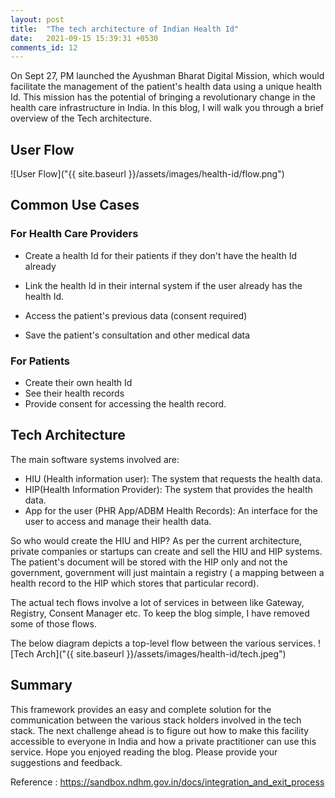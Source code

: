 ```yaml
---
layout: post
title:  "The tech architecture of Indian Health Id"
date:   2021-09-15 15:39:31 +0530
comments_id: 12
---
```


On Sept 27, PM launched the Ayushman Bharat Digital Mission, which would facilitate the management of the patient's health data using a unique health Id. This mission has the potential of bringing a revolutionary change in the health care infrastructure in India.
In this blog, I will walk you through a brief overview of the Tech architecture.

## User Flow
![User Flow]("{{ site.baseurl }}/assets/images/health-id/flow.png")

## Common Use Cases

### For Health Care Providers

* Create a health Id for their patients if they don't have the health Id already

* Link the health Id in their internal system if the user already has the health Id.

* Access the patient's previous data (consent required)

* Save the patient's consultation and other medical data

### For Patients

* Create their own health Id
* See their health records
* Provide consent for accessing the health record.


## Tech Architecture

The main software systems involved are:
* HIU (Health information user): The system that requests the health data.
* HIP(Health Information Provider): The system that provides the health data.
* App for the user (PHR App/ADBM Health Records): An interface for the user to access and manage their health data.

So who would create the HIU and HIP? As per the current architecture, private companies or startups can create and sell the HIU and HIP systems. The patient's document will be stored with the HIP only and not the government, government will just maintain a registry ( a mapping between a health record to the HIP which stores that particular record).

The actual tech flows involve a lot of services in between like Gateway, Registry, Consent Manager etc. To keep the blog simple, I have removed some of those flows.

The below diagram depicts a top-level flow between the various services.
![Tech Arch]("{{ site.baseurl }}/assets/images/health-id/tech.jpeg")


## Summary
This framework provides an easy and complete solution for the communication between the various stack holders involved in the tech stack. The next challenge ahead is to figure out how to make this facility accessible to everyone in India and how a private practitioner can use this service.
Hope you enjoyed reading the blog. Please provide your suggestions and feedback.

Reference : https://sandbox.ndhm.gov.in/docs/integration_and_exit_process